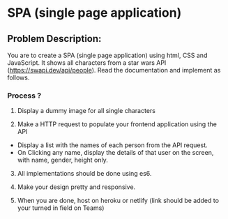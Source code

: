 # SPA (single page application)

## Problem Description:

You are to create a SPA (single page application) using html, CSS and JavaScript. It shows all characters from a star wars API (https://swapi.dev/api/people). Read the documentation and implement as follows.

### Process ?

1. Display a dummy image for all single characters

2. Make a HTTP request to populate your frontend application using the API
 - Display a list with the names of each person from the API request.
 - On Clicking any name, display the details of that user on the screen, with name, gender, height only.

3. All implementations should be done using es6.

4. Make your design pretty and responsive.

5. When you are done, host on heroku or netlify (link should be added to your turned in field on Teams)

